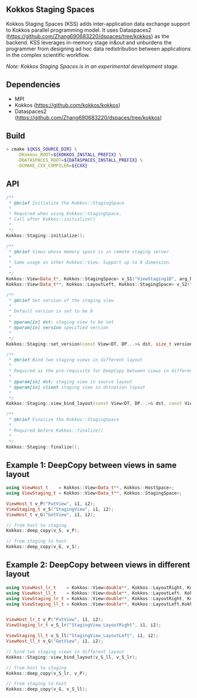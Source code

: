 ## Kokkos Staging Spaces

Kokkos Staging Spaces (KSS) adds inter-application data exchange support to Kokkos parallel programming model. It uses Dataspaces2 (https://github.com/Zhang690683220/dspaces/tree/kokkos) as the backend. KSS leverages in-memory stage in&out and unburdens the programmer from designing ad hoc data redistribution between applications in the complex scientific workflow.

*Note: Kokkos Staging Spaces is in an experimental development stage.*

## Dependencies

* MPI
* Kokkos (https://github.com/kokkos/kokkos)
* Dataspaces2 (https://github.com/Zhang690683220/dspaces/tree/kokkos)

## Build
````bash
> cmake ${KSS_SOURCE_DIR} \
    -DKokkos_ROOT=${KOKKOS_INSTALL_PREFIX} \
    -DDATASPACES_ROOT=${DATASPACES_INSTALL_PREFIX} \
    -DCMAKE_CXX_COMPILER=${CXX}
````

## API

````C++
/**
 * @brief Initialize the Kokkos::StagingSpace
 * 
 * Required when using Kokkos::StagingSpace.
 * Call after Kokkos::initialize()
 * 
 */
Kokkos::Staging::initialize();

/**
 * @brief Views whose memory space is in remote staging server
 * 
 * Same usage as other Kokkos::View. Support up to 8 dimension. 
 * 
 */
Kokkos::View<Data_t*, Kokkos::StagingSpace> v_S1("ViewStaging1D", arg_N1);
Kokkos::View<Data_t**, Kokkos::LayoutLeft, Kokkos::StagingSpace> v_S2("ViewStaging2D", arg_N1, arg_N2);

/**
 * @brief Set version of the staging view
 * 
 * Default version is set to be 0
 * 
 * @param[in] dst: staging view to be set
 * @param[in] version specified version 
 *
 */
Kokkos::Staging::set_version(const View<DT, DP...>& dst, size_t version);

/**
 * @brief Bind two staging views in different layout
 * 
 * Required as the pre-requisite for DeepCopy between views in different layout
 * 
 * @param[in] dst: staging view in source layout
 * @param[in] client staging view in dstnation layout
 *
 */
Kokkos::Staging::view_bind_layout(const View<DT, DP...>& dst, const View<ST, SP...>& src);

/**
 * @brief Finalize the Kokkos::StagingSpace
 * 
 * Required before Kokkos::finalize()
 * 
 */
Kokkos::Staging::finalize();
````

## Example 1: DeepCopy between views in same layout
````C++
using ViewHost_t    = Kokkos::View<Data_t**, Kokkos::HostSpace>;
using ViewStaging_t = Kokkos::View<Data_t**, Kokkos::StagingSpace>;

ViewHost_t v_P("PutView", i1, i2);
ViewStaging_t v_S("StagingView", i1, i2);
ViewHost_t v_G("GetView", i1, i2);

// from host to staging
Kokkos::deep_copy(v_S, v_P);

// from staging to host   
Kokkos::deep_copy(v_G, v_S);

````

## Example 2: DeepCopy between views in different layout
````C++
using ViewHost_lr_t    = Kokkos::View<double**, Kokkos::LayoutRight, Kokkos::HostSpace>;
using ViewHost_ll_t    = Kokkos::View<double**, Kokkos::LayoutLeft, Kokkos::HostSpace>;
using ViewStaging_lr_t = Kokkos::View<double**, Kokkos::LayoutRight, Kokkos::StagingSpace>;
using ViewStaging_ll_t = Kokkos::View<double**, Kokkos::LayoutLeft,Kokkos::StagingSpace>;


ViewHost_lr_t v_P("PutView", i1, i2);
ViewStaging_lr_t v_S_lr("StagingView_LayoutRight", i1, i2);

ViewStaging_ll_t v_S_ll("StagingView_LayoutLeft", i1, i2);
ViewHost_ll_t v_G("GetView", i1, i2);

// bind two staging views in different layout
Kokkos::Staging::view_bind_layout(v_S_ll, v_S_lr);

// from host to staging
Kokkos::deep_copy(v_S_lr, v_P);

// from staging to host   
Kokkos::deep_copy(v_G, v_S_ll);

````


